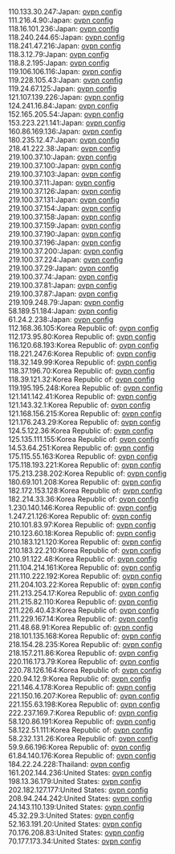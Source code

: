 110.133.30.247:Japan: [ovpn config](vpn/110_133_30_247.ovpn)  
111.216.4.90:Japan: [ovpn config](vpn/111_216_4_90.ovpn)  
118.16.101.236:Japan: [ovpn config](vpn/118_16_101_236.ovpn)  
118.240.244.65:Japan: [ovpn config](vpn/118_240_244_65.ovpn)  
118.241.47.216:Japan: [ovpn config](vpn/118_241_47_216.ovpn)  
118.3.12.79:Japan: [ovpn config](vpn/118_3_12_79.ovpn)  
118.8.2.195:Japan: [ovpn config](vpn/118_8_2_195.ovpn)  
119.106.106.116:Japan: [ovpn config](vpn/119_106_106_116.ovpn)  
119.228.105.43:Japan: [ovpn config](vpn/119_228_105_43.ovpn)  
119.24.67.125:Japan: [ovpn config](vpn/119_24_67_125.ovpn)  
121.107.139.226:Japan: [ovpn config](vpn/121_107_139_226.ovpn)  
124.241.16.84:Japan: [ovpn config](vpn/124_241_16_84.ovpn)  
152.165.205.54:Japan: [ovpn config](vpn/152_165_205_54.ovpn)  
153.223.221.141:Japan: [ovpn config](vpn/153_223_221_141.ovpn)  
160.86.169.136:Japan: [ovpn config](vpn/160_86_169_136.ovpn)  
180.235.12.47:Japan: [ovpn config](vpn/180_235_12_47.ovpn)  
218.41.222.38:Japan: [ovpn config](vpn/218_41_222_38.ovpn)  
219.100.37.10:Japan: [ovpn config](vpn/219_100_37_10.ovpn)  
219.100.37.100:Japan: [ovpn config](vpn/219_100_37_100.ovpn)  
219.100.37.103:Japan: [ovpn config](vpn/219_100_37_103.ovpn)  
219.100.37.11:Japan: [ovpn config](vpn/219_100_37_11.ovpn)  
219.100.37.126:Japan: [ovpn config](vpn/219_100_37_126.ovpn)  
219.100.37.131:Japan: [ovpn config](vpn/219_100_37_131.ovpn)  
219.100.37.154:Japan: [ovpn config](vpn/219_100_37_154.ovpn)  
219.100.37.158:Japan: [ovpn config](vpn/219_100_37_158.ovpn)  
219.100.37.159:Japan: [ovpn config](vpn/219_100_37_159.ovpn)  
219.100.37.190:Japan: [ovpn config](vpn/219_100_37_190.ovpn)  
219.100.37.196:Japan: [ovpn config](vpn/219_100_37_196.ovpn)  
219.100.37.200:Japan: [ovpn config](vpn/219_100_37_200.ovpn)  
219.100.37.224:Japan: [ovpn config](vpn/219_100_37_224.ovpn)  
219.100.37.29:Japan: [ovpn config](vpn/219_100_37_29.ovpn)  
219.100.37.74:Japan: [ovpn config](vpn/219_100_37_74.ovpn)  
219.100.37.81:Japan: [ovpn config](vpn/219_100_37_81.ovpn)  
219.100.37.87:Japan: [ovpn config](vpn/219_100_37_87.ovpn)  
219.109.248.79:Japan: [ovpn config](vpn/219_109_248_79.ovpn)  
58.189.51.184:Japan: [ovpn config](vpn/58_189_51_184.ovpn)  
61.24.2.238:Japan: [ovpn config](vpn/61_24_2_238.ovpn)  
112.168.36.105:Korea Republic of: [ovpn config](vpn/112_168_36_105.ovpn)  
112.173.95.80:Korea Republic of: [ovpn config](vpn/112_173_95_80.ovpn)  
116.120.68.193:Korea Republic of: [ovpn config](vpn/116_120_68_193.ovpn)  
118.221.247.6:Korea Republic of: [ovpn config](vpn/118_221_247_6.ovpn)  
118.32.149.99:Korea Republic of: [ovpn config](vpn/118_32_149_99.ovpn)  
118.37.196.70:Korea Republic of: [ovpn config](vpn/118_37_196_70.ovpn)  
118.39.121.32:Korea Republic of: [ovpn config](vpn/118_39_121_32.ovpn)  
119.195.195.248:Korea Republic of: [ovpn config](vpn/119_195_195_248.ovpn)  
121.141.142.41:Korea Republic of: [ovpn config](vpn/121_141_142_41.ovpn)  
121.143.32.1:Korea Republic of: [ovpn config](vpn/121_143_32_1.ovpn)  
121.168.156.215:Korea Republic of: [ovpn config](vpn/121_168_156_215.ovpn)  
121.176.243.29:Korea Republic of: [ovpn config](vpn/121_176_243_29.ovpn)  
124.5.122.36:Korea Republic of: [ovpn config](vpn/124_5_122_36.ovpn)  
125.135.111.155:Korea Republic of: [ovpn config](vpn/125_135_111_155.ovpn)  
14.53.64.251:Korea Republic of: [ovpn config](vpn/14_53_64_251.ovpn)  
175.115.55.163:Korea Republic of: [ovpn config](vpn/175_115_55_163.ovpn)  
175.118.193.221:Korea Republic of: [ovpn config](vpn/175_118_193_221.ovpn)  
175.213.238.202:Korea Republic of: [ovpn config](vpn/175_213_238_202.ovpn)  
180.69.101.208:Korea Republic of: [ovpn config](vpn/180_69_101_208.ovpn)  
182.172.153.128:Korea Republic of: [ovpn config](vpn/182_172_153_128.ovpn)  
182.214.33.36:Korea Republic of: [ovpn config](vpn/182_214_33_36.ovpn)  
1.230.140.146:Korea Republic of: [ovpn config](vpn/1_230_140_146.ovpn)  
1.247.21.126:Korea Republic of: [ovpn config](vpn/1_247_21_126.ovpn)  
210.101.83.97:Korea Republic of: [ovpn config](vpn/210_101_83_97.ovpn)  
210.123.60.18:Korea Republic of: [ovpn config](vpn/210_123_60_18.ovpn)  
210.183.121.120:Korea Republic of: [ovpn config](vpn/210_183_121_120.ovpn)  
210.183.22.210:Korea Republic of: [ovpn config](vpn/210_183_22_210.ovpn)  
210.91.122.48:Korea Republic of: [ovpn config](vpn/210_91_122_48.ovpn)  
211.104.214.161:Korea Republic of: [ovpn config](vpn/211_104_214_161.ovpn)  
211.110.222.192:Korea Republic of: [ovpn config](vpn/211_110_222_192.ovpn)  
211.204.103.22:Korea Republic of: [ovpn config](vpn/211_204_103_22.ovpn)  
211.213.254.17:Korea Republic of: [ovpn config](vpn/211_213_254_17.ovpn)  
211.215.82.110:Korea Republic of: [ovpn config](vpn/211_215_82_110.ovpn)  
211.226.40.43:Korea Republic of: [ovpn config](vpn/211_226_40_43.ovpn)  
211.229.167.14:Korea Republic of: [ovpn config](vpn/211_229_167_14.ovpn)  
211.48.68.91:Korea Republic of: [ovpn config](vpn/211_48_68_91.ovpn)  
218.101.135.168:Korea Republic of: [ovpn config](vpn/218_101_135_168.ovpn)  
218.154.28.235:Korea Republic of: [ovpn config](vpn/218_154_28_235.ovpn)  
218.157.211.86:Korea Republic of: [ovpn config](vpn/218_157_211_86.ovpn)  
220.116.173.79:Korea Republic of: [ovpn config](vpn/220_116_173_79.ovpn)  
220.78.126.164:Korea Republic of: [ovpn config](vpn/220_78_126_164.ovpn)  
220.94.12.9:Korea Republic of: [ovpn config](vpn/220_94_12_9.ovpn)  
221.146.4.178:Korea Republic of: [ovpn config](vpn/221_146_4_178.ovpn)  
221.150.16.207:Korea Republic of: [ovpn config](vpn/221_150_16_207.ovpn)  
221.155.63.198:Korea Republic of: [ovpn config](vpn/221_155_63_198.ovpn)  
222.237.169.7:Korea Republic of: [ovpn config](vpn/222_237_169_7.ovpn)  
58.120.86.191:Korea Republic of: [ovpn config](vpn/58_120_86_191.ovpn)  
58.122.51.111:Korea Republic of: [ovpn config](vpn/58_122_51_111.ovpn)  
58.232.131.26:Korea Republic of: [ovpn config](vpn/58_232_131_26.ovpn)  
59.9.66.196:Korea Republic of: [ovpn config](vpn/59_9_66_196.ovpn)  
61.84.140.176:Korea Republic of: [ovpn config](vpn/61_84_140_176.ovpn)  
184.22.24.228:Thailand: [ovpn config](vpn/184_22_24_228.ovpn)  
161.202.144.236:United States: [ovpn config](vpn/161_202_144_236.ovpn)  
198.13.36.179:United States: [ovpn config](vpn/198_13_36_179.ovpn)  
202.182.127.177:United States: [ovpn config](vpn/202_182_127_177.ovpn)  
208.94.244.242:United States: [ovpn config](vpn/208_94_244_242.ovpn)  
24.143.110.139:United States: [ovpn config](vpn/24_143_110_139.ovpn)  
45.32.29.3:United States: [ovpn config](vpn/45_32_29_3.ovpn)  
52.163.191.20:United States: [ovpn config](vpn/52_163_191_20.ovpn)  
70.176.208.83:United States: [ovpn config](vpn/70_176_208_83.ovpn)  
70.177.173.34:United States: [ovpn config](vpn/70_177_173_34.ovpn)  

